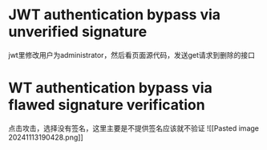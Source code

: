 # JWT authentication bypass via unverified signature
jwt里修改用户为administrator，然后看页面源代码，发送get请求到删除的接口

# WT authentication bypass via flawed signature verification
点击攻击，选择没有签名，这里主要是不提供签名应该就不验证
![[Pasted image 20241113190428.png]]
